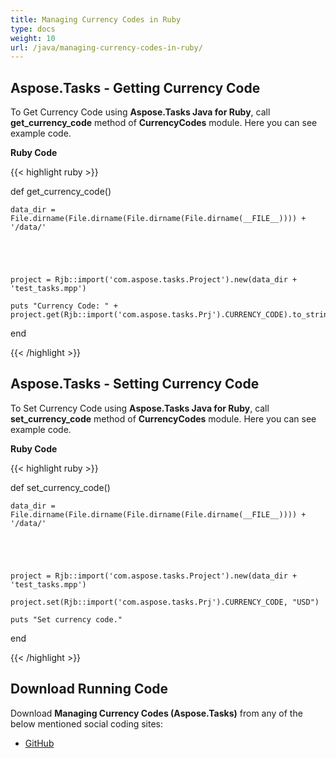 ```yaml
---
title: Managing Currency Codes in Ruby
type: docs
weight: 10
url: /java/managing-currency-codes-in-ruby/
---
```


## **Aspose.Tasks - Getting Currency Code**
To Get Currency Code using **Aspose.Tasks Java for Ruby**, call **get_currency_code** method of **CurrencyCodes** module. Here you can see example code.

**Ruby Code**

{{< highlight ruby >}}

 def get_currency_code()

    data_dir = File.dirname(File.dirname(File.dirname(File.dirname(__FILE__)))) + '/data/'



   

    project = Rjb::import('com.aspose.tasks.Project').new(data_dir + 'test_tasks.mpp')

    puts "Currency Code: " + project.get(Rjb::import('com.aspose.tasks.Prj').CURRENCY_CODE).to_string

end

{{< /highlight >}}
## **Aspose.Tasks - Setting Currency Code**
To Set Currency Code using **Aspose.Tasks Java for Ruby**, call **set_currency_code** method of **CurrencyCodes** module. Here you can see example code.

**Ruby Code**

{{< highlight ruby >}}

 def set_currency_code()

    data_dir = File.dirname(File.dirname(File.dirname(File.dirname(__FILE__)))) + '/data/'



   

    project = Rjb::import('com.aspose.tasks.Project').new(data_dir + 'test_tasks.mpp')

    project.set(Rjb::import('com.aspose.tasks.Prj').CURRENCY_CODE, "USD")

    puts "Set currency code."

end

{{< /highlight >}}
## **Download Running Code**
Download **Managing Currency Codes (Aspose.Tasks)** from any of the below mentioned social coding sites:

- [GitHub](https://github.com/aspose-tasks/Aspose.Tasks-for-Java/blob/master/Plugins/Aspose_Tasks_Java_for_Ruby/lib/asposetasksjava/Currencies/currencycodes.rb)
